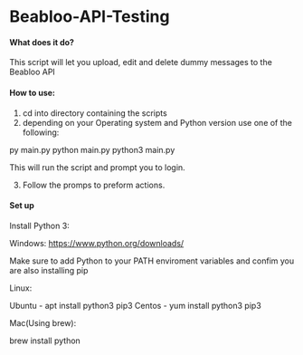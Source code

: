 # Beabloo-API-Testing

#### What does it do?

This script will let you upload, edit and delete dummy messages to the Beabloo API


#### How to use:

1. cd into directory containing the scripts
2. depending on your Operating system and Python version use one of the following:

py main.py
python main.py
python3 main.py

This will run the script and prompt you to login.

3. Follow the promps to preform actions.


#### Set up

Install Python 3:

Windows:
https://www.python.org/downloads/

Make sure to add Python to your PATH enviroment variables and confim you are also installing pip


Linux: 

Ubuntu - apt install python3 pip3
Centos - yum install python3 pip3


Mac(Using brew):

brew install python



